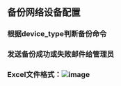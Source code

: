 ## 备份网络设备配置
### 根据device_type判断备份命令
### 发送备份成功或失败邮件给管理员
### Excel文件格式：![image](https://user-images.githubusercontent.com/29299676/110743726-7b838980-8273-11eb-83f4-9bedad14a4e6.png)

